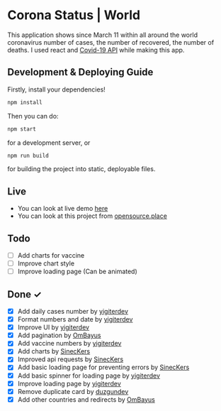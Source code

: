 # Corona Status | World

This application shows since March 11 within all around the world coronavirus number of cases, the number of recovered, the number of deaths. I used react and [Covid-19 API](https://documenter.getpostman.com/view/10808728/SzS8rjbc#71b460b6-a97e-4991-b190-2b0a0523e0) while making this app.

## Development & Deploying Guide

Firstly, install your dependencies!

```sh
npm install
```

Then you can do:

```sh
npm start
```

for a development server, or

```sh
npm run build
```

for building the project into static, deployable files.

## Live

- You can look at live demo [here](https://coronastatusworld.netlify.app//)
- You can look at this project from [opensource.place](https://opensource.place/project/yigiterdev/corona-status)

## Todo

- [ ] Add charts for vaccine
- [ ] Improve chart style
- [ ] Improve loading page (Can be animated)

## Done ✓

- [x] Add daily cases number by [yigiterdev](https://github.com/yigiterdev)
- [x] Format numbers and date by [yigiterdev](https://github.com/yigiterdev)
- [x] Improve UI by [yigiterdev](https://github.com/yigiterdev)
- [x] Add pagination by [OmBayus](https://github.com/OmBayus)
- [x] Add vaccine numbers by [yigiterdev](https://github.com/yigiterdev)
- [x] Add charts by [SinecKers](https://github.com/sineckers)
- [x] Improved api requests by [SinecKers](https://github.com/sineckers)
- [x] Add basic loading page for preventing errors by [SinecKers](https://github.com/sineckers)
- [x] Add basic spinner for loading page by [yigiterdev](https://github.com/yigiterdev)
- [x] Improve loading page by [yigiterdev](https://github.com/yigiterdev)
- [x] Remove duplicate card by [duzgundev](https://github.com/duzgundev)
- [x] Add other countries and redirects by [OmBayus](https://github.com/OmBayus)
